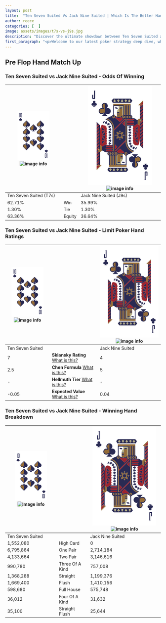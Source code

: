 ```yaml
---
layout: post
title:  "Ten Seven Suited Vs Jack Nine Suited | Which Is The Better Hand In Poker? A Complete Guide"
author: reece
categories: [  ]
image: assets/images/t7s-vs-j9s.jpg
description: "Discover the ultimate showdown between Ten Seven Suited and Jack Nine Suited in poker! Uncover the odds, strategies, and scenarios where one hand triumphs over the other. Get ready to up your poker game with this thrilling analysis."
first_paragraph: "<p>Welcome to our latest poker strategy deep dive, where we're pitting two distinct hands against each other in a high-stakes showdown: Ten Seven Suited vs Jack Nine Suited.</p><p>In the dynamic world of poker, every decision counts, and knowing which hand holds the upper hand is key to your success at the table.</p><p>In this article, we'll dissect these two hands, explore the scenarios where one dominates the other, and equip you with the knowledge to make strategic choices that can tip the odds in your favor.</p><p>Get ready to unravel the intriguing dynamics of these poker hands and elevate your game to new heights.</p>"
---
```




[comment]: # (sp0)

## Pre Flop Hand Match Up

<div class="table hand-ratings" markdown="1"> 



### Ten Seven Suited vs Jack Nine Suited - Odds Of Winning


    
| ![image info](assets/images/hand1/T.png) ![image info](assets/images/hand1/7s.png) |  | ![image info](assets/images/hand2/J.png) ![image info](assets/images/hand2/9s.png) |
| -------- | -------- | -------- |
| Ten Seven Suited (T7s) |  | Jack Nine Suited (J9s) |
| 62.71% | Win | 35.99% |
| 1.30% | Tie | 1.30% |
| 63.36% | Equity | 36.64% |




[comment]: # (sp1)



### Ten Seven Suited vs Jack Nine Suited - Limit Poker Hand Ratings


    
| ![image info](assets/images/hand1/T.png) ![image info](assets/images/hand1/7s.png) |  | ![image info](assets/images/hand2/J.png) ![image info](assets/images/hand2/9s.png) |
| -------- | -------- | -------- |
| Ten Seven Suited |  | Jack Nine Suited |
| 7 | **Sklansky Rating** [What is this?](/sklansky-rating-explained) | 4 |
| 2.5 | **Chen Formula** [What is this?](/chen-formula-explained) | 5 |
| - | **Hellmuth Tier** [What is this?](/Hellmuth-tier-explained) | - |
| -0.05 | **Expected Value** [What is this?](/expected-value-explained) | 0.04 |




[comment]: # (sp2)



### Ten Seven Suited vs Jack Nine Suited - Winning Hand Breakdown


    
| ![image info](assets/images/hand1/T.png) ![image info](assets/images/hand1/7s.png) |  | ![image info](assets/images/hand2/J.png) ![image info](assets/images/hand2/9s.png) |
| -------- | -------- | -------- |
| Ten Seven Suited |  | Jack Nine Suited |
| 1,552,080 | High Card | 0 |
| 6,795,864 | One Pair | 2,714,184 |
| 4,133,664 | Two Pair | 3,146,616 |
| 990,780 | Three Of A Kind | 757,008 |
| 1,368,288 | Straight | 1,199,376 |
| 1,669,400 | Flush | 1,410,156 |
| 598,680 | Full House | 575,748 |
| 36,012 | Four Of A Kind | 31,632 |
| 35,100 | Straight Flush | 25,644 |




[comment]: # (sp3)



</div>

[comment]: # (sp4)



[comment]: # (sp5)

